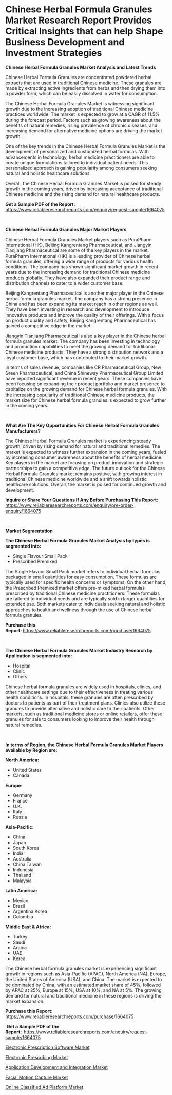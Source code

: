 <p><h1>Chinese Herbal Formula Granules Market Research Report Provides Critical Insights that can help Shape Business Development and Investment Strategies</h1></p><p><strong>Chinese Herbal Formula Granules Market Analysis and Latest Trends</strong></p>
<p><p>Chinese Herbal Formula Granules are concentrated powdered herbal extracts that are used in traditional Chinese medicine. These granules are made by extracting active ingredients from herbs and then drying them into a powder form, which can be easily dissolved in water for consumption.</p><p>The Chinese Herbal Formula Granules Market is witnessing significant growth due to the increasing adoption of traditional Chinese medicine practices worldwide. The market is expected to grow at a CAGR of 11.5% during the forecast period. Factors such as growing awareness about the benefits of natural remedies, rising prevalence of chronic diseases, and increasing demand for alternative medicine options are driving the market growth.</p><p>One of the key trends in the Chinese Herbal Formula Granules Market is the development of personalized and customized herbal formulas. With advancements in technology, herbal medicine practitioners are able to create unique formulations tailored to individual patient needs. This personalized approach is gaining popularity among consumers seeking natural and holistic healthcare solutions.</p><p>Overall, the Chinese Herbal Formula Granules Market is poised for steady growth in the coming years, driven by increasing acceptance of traditional Chinese medicine and the rising demand for natural healthcare products.</p></p>
<p><strong>Get a Sample PDF of the Report:&nbsp;</strong> <a href="https://www.reliableresearchreports.com/enquiry/request-sample/1664075">https://www.reliableresearchreports.com/enquiry/request-sample/1664075</a></p>
<p>&nbsp;</p>
<p><strong>Chinese Herbal Formula Granules Major Market Players</strong></p>
<p><p>Chinese Herbal Formula Granules Market players such as PuraPharm International (HK), Beijing Kangrentang Pharmaceutical, and Jiangyin Tianjiang Pharmaceutical are some of the key players in the market. PuraPharm International (HK) is a leading provider of Chinese herbal formula granules, offering a wide range of products for various health conditions. The company has shown significant market growth in recent years due to the increasing demand for traditional Chinese medicine products globally. They have also expanded their product range and distribution channels to cater to a wider customer base.</p><p>Beijing Kangrentang Pharmaceutical is another major player in the Chinese herbal formula granules market. The company has a strong presence in China and has been expanding its market reach in other regions as well. They have been investing in research and development to introduce innovative products and improve the quality of their offerings. With a focus on product quality and safety, Beijing Kangrentang Pharmaceutical has gained a competitive edge in the market.</p><p>Jiangyin Tianjiang Pharmaceutical is also a key player in the Chinese herbal formula granules market. The company has been investing in technology and production capabilities to meet the growing demand for traditional Chinese medicine products. They have a strong distribution network and a loyal customer base, which has contributed to their market growth.</p><p>In terms of sales revenue, companies like CR Pharmaceutical Group, New Green Pharmaceutical, and China Shineway Pharmaceutical Group Limited have reported significant revenue in recent years. These companies have been focusing on expanding their product portfolio and market presence to capitalize on the growing demand for Chinese herbal formula granules. With the increasing popularity of traditional Chinese medicine products, the market size for Chinese herbal formula granules is expected to grow further in the coming years.</p></p>
<p>&nbsp;</p>
<p><strong>What Are The Key Opportunities For Chinese Herbal Formula Granules Manufacturers?</strong></p>
<p><p>The Chinese Herbal Formula Granules market is experiencing steady growth, driven by rising demand for natural and traditional remedies. The market is expected to witness further expansion in the coming years, fueled by increasing consumer awareness about the benefits of herbal medicine. Key players in the market are focusing on product innovation and strategic partnerships to gain a competitive edge. The future outlook for the Chinese Herbal Formula Granules market remains positive, with growing interest in traditional Chinese medicine worldwide and a shift towards holistic healthcare solutions. Overall, the market is poised for continued growth and development.</p></p>
<p><strong>Inquire or Share Your Questions If Any Before Purchasing This Report:</strong> <a href="https://www.reliableresearchreports.com/enquiry/pre-order-enquiry/1664075">https://www.reliableresearchreports.com/enquiry/pre-order-enquiry/1664075</a></p>
<p>&nbsp;</p>
<p><strong>Market Segmentation</strong></p>
<p><strong>The Chinese Herbal Formula Granules Market Analysis by types is segmented into:</strong></p>
<p><ul><li>Single Flavour Small Pack</li><li>Prescribed Premixed</li></ul></p>
<p><p>The Single Flavour Small Pack market refers to individual herbal formulas packaged in small quantities for easy consumption. These formulas are typically used for specific health concerns or symptoms. On the other hand, the Prescribed Premixed market offers pre-mixed herbal formulas prescribed by traditional Chinese medicine practitioners. These formulas are tailored to individual needs and are typically sold in larger quantities for extended use. Both markets cater to individuals seeking natural and holistic approaches to health and wellness through the use of Chinese herbal formula granules.</p></p>
<p><strong>Purchase this Report:&nbsp;</strong><a href="https://www.reliableresearchreports.com/purchase/1664075">https://www.reliableresearchreports.com/purchase/1664075</a></p>
<p>&nbsp;</p>
<p><strong>The Chinese Herbal Formula Granules Market Industry Research by Application is segmented into:</strong></p>
<p><ul><li>Hospital</li><li>Clinic</li><li>Others</li></ul></p>
<p><p>Chinese herbal formula granules are widely used in hospitals, clinics, and other healthcare settings due to their effectiveness in treating various health conditions. In hospitals, these granules are often prescribed by doctors to patients as part of their treatment plans. Clinics also utilize these granules to provide alternative and holistic care to their patients. Other markets, such as traditional medicine stores or online retailers, offer these granules for sale to consumers looking to improve their health through natural remedies.</p></p>
<p>&nbsp;</p>
<p><strong>In terms of Region, the Chinese Herbal Formula Granules Market Players available by Region are:</strong></p>
<p>
    <p> <strong> North America: </strong>
        <ul>
            <li>United States</li>
            <li>Canada</li>
        </ul>
        </p> 
    <p> <strong> Europe: </strong>
        <ul>
            <li>Germany</li>
            <li>France</li>
            <li>U.K.</li>
            <li>Italy</li>
            <li>Russia</li>
        </ul>
        </p> 
    <p> <strong> Asia-Pacific: </strong>
        <ul>
            <li>China</li>
            <li>Japan</li>
            <li>South Korea</li>
            <li>India</li>
            <li>Australia</li>
            <li>China Taiwan</li>
            <li>Indonesia</li>
            <li>Thailand</li>
            <li>Malaysia</li>
        </ul>
        </p> 
    <p> <strong> Latin America: </strong>
        <ul>
            <li>Mexico</li>
            <li>Brazil</li>
            <li>Argentina Korea</li>
            <li>Colombia</li>
        </ul>
        </p> 
    <p> <strong> Middle East & Africa: </strong>
        <ul>
            <li>Turkey</li>
            <li>Saudi</li>
            <li>Arabia</li>
            <li>UAE</li>
            <li>Korea</li>
        </ul>
    </p>
    </p>
<p><p>The Chinese herbal formula granules market is experiencing significant growth in regions such as Asia-Pacific (APAC), North America (NA), Europe, the United States of America (USA), and China. The market is expected to be dominated by China, with an estimated market share of 45%, followed by APAC at 25%, Europe at 15%, USA at 10%, and NA at 5%. The growing demand for natural and traditional medicine in these regions is driving the market expansion.</p></p>
<p><strong>Purchase this Report: </strong><a href="https://www.reliableresearchreports.com/purchase/1664075">https://www.reliableresearchreports.com/purchase/1664075</a></p>
<p>&nbsp;<strong>Get a Sample PDF of the Report:&nbsp;&nbsp;</strong><a href="https://www.reliableresearchreports.com/enquiry/request-sample/1664075">https://www.reliableresearchreports.com/enquiry/request-sample/1664075</a></p>
<p><strong></strong></p>
<p><p><a href="https://medium.com/p/c41ad4e20f16/edit">Electronic Prescription Software Market</a></p><p><a href="https://medium.com/p/3c95afadafaa/edit">Electronic Prescribing Market</a></p><p><a href="https://medium.com/p/97fd79cbd4d3/edit">Application Development and Integration Market</a></p><p><a href="https://medium.com/p/5bd7066a7048/edit">Facial Motion Capture Market</a></p><p><a href="https://medium.com/@briaabshire1988/online-classified-ad-platform-market-size-market-outlook-and-market-forecast-2024-to-2031-8f3d470fe454">Online Classified Ad Platform Market</a></p></p>